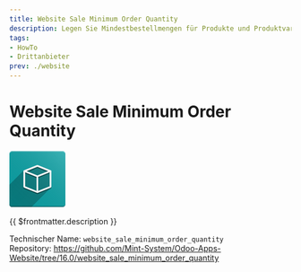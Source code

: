 ```yaml
---
title: Website Sale Minimum Order Quantity
description: Legen Sie Mindestbestellmengen für Produkte und Produktvarianten fest.
tags:
- HowTo
- Drittanbieter
prev: ./website
---
```


# Website Sale Minimum Order Quantity
![icon_oms_box](attachments/icon_oms_box.png)

{{ $frontmatter.description }}

Technischer Name: `website_sale_minimum_order_quantity`\
Repository: <https://github.com/Mint-System/Odoo-Apps-Website/tree/16.0/website_sale_minimum_order_quantity>
